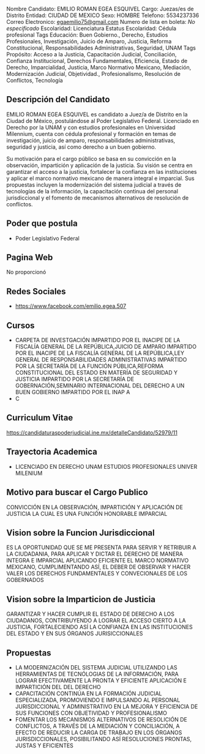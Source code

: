 Nombre Candidato: EMILIO ROMAN EGEA ESQUIVEL
Cargo: Juezas/es de Distrito
Entidad: CIUDAD DE MEXICO
Sexo: HOMBRE
Telefono: 5534237336
Correo Electronico: egaemilio75@gmail.com
Numero de lista en boleta: *No especificado*
Escolaridad: Licenciatura
Estatus Escolaridad: Cédula profesional
Tags Educación: Buen Gobierno., Derecho, Estudios Profesionales, Investigación, Juicio de Amparo, Justicia, Reforma Constitucional, Responsabilidades Administrativas, Seguridad, UNAM
Tags Propósito: Acceso a la Justicia, Capacitación Judicial, Conciliación, Confianza Institucional, Derechos Fundamentales, Eficiencia, Estado de Derecho, Imparcialidad, Justicia, Marco Normativo Mexicano, Mediación, Modernización Judicial, Objetividad., Profesionalismo, Resolución de Conflictos, Tecnología


## Descripción del Candidato 

EMILIO ROMAN EGEA ESQUIVEL es candidato a Juez/a de Distrito en la Ciudad de México, postulándose al Poder Legislativo Federal. Licenciado en Derecho por la UNAM y con estudios profesionales en Universidad Milennium, cuenta con cédula profesional y formación en temas de investigación, juicio de amparo, responsabilidades administrativas, seguridad y justicia, así como derecho a un buen gobierno. 

Su motivación para el cargo público se basa en su convicción en la observación, impartición y aplicación de la justicia. Su visión se centra en garantizar el acceso a la justicia, fortalecer la confianza en las instituciones y aplicar el marco normativo mexicano de manera integral e imparcial. Sus propuestas incluyen la modernización del sistema judicial a través de tecnologías de la información, la capacitación continua del personal jurisdiccional y el fomento de mecanismos alternativos de resolución de conflictos.


## Poder que postula

- Poder Legislativo Federal


## Pagina Web

No proporcionó


## Redes Sociales

- https://www.facebook.com/emilio.egea.507


## Cursos

- CARPETA DE INVESTGACIÓN IMPARTIDO POR EL INACIPE DE LA FISCALÍA GENERAL DE LA REPÚBLICA,JUICIO DE AMPARO IMPARTIDO POR EL INACIPE DE LA FISCALÍA GENERAL DE LA REPÚBLICA,LEY GENERAL DE RESPONSABILIDADES ADMINISTRATIVAS IMPARTIDO POR LA SECRETARÍA DE LA FUNCIÓN PÚBLICA,REFORMA CONSTITUCIONAL DEL ESTADO EN MATERÍA DE SEGURIDAD Y JUSTICIA IMPARTIDO POR LA SECRETARÍA DE GOBERNACIÓN,SEMINARIO INTERNACIONAL DEL DERECHO A UN BUEN GOBIERNO IMPARTIDO POR EL INAP A
- C


## Curriculum Vitae

https://candidaturaspoderjudicial.ine.mx/detalleCandidato/52979/11


## Trayectoria Academica

- LICENCIADO EN DERECHO UNAM  ESTUDIOS PROFESIONALES UNIVER MILENIUM


## Motivo para buscar el Cargo Publico

CONVICCIÓN EN LA OBSERVACIÓN, IMPARTICIÓN Y APLICACIÓN DE JUSTICIA LA CUAL ES UNA FUNCIÓN HONORABLE IMPARCIAL


## Vision sobre la Funcion Jurisdiccional

ES LA OPORTUNIDAD QUE SE ME PRESENTA PARA SERVIR Y RETRIBUIR A LA CIUDADANIA, PARA APLICAR Y DICTAR EL DERECHO DE MANERA INTEGRA E IMPARCIAL APLICANDO EFICIENTE EL MARCO NORMATIVO MEXICANO, CUMPLIMENTANDO ASÍ, EL DEBER DE OBSERVAR Y HACER VALER LOS DERECHOS FUNDAMENTALES Y CONVECIONALES DE LOS GOBERNADOS


## Vision sobre la Imparticion de Justicia

GARANTIZAR Y HACER CUMPLIR EL ESTADO DE DERECHO A LOS CIUDADANOS, CONTRIBUYENDO A LOGRAR EL ACCESO CIERTO A LA JUSTICIA, FORTALECIENDO ASÍ LA CONFIANZA EN LAS INSTITUCIONES DEL ESTADO Y EN SUS ÓRGANOS JURISICCIONALES


## Propuestas

- LA MODERNIZACIÓN DEL SISTEMA JUDICIAL UTILIZANDO LAS HERRAMIENTAS DE TECNÓLOGIAS DE LA INFORMACIÓN, PARA LOGRAR EFECTIVAMENTE LA PRONTA Y EFICIENTE APLICACIÓN E IMPARTICIÓN DEL DEL DERECHO
- CAPACITACIÓN CONTINÚA EN LA FORMACIÓN JUDICIAL ESPECIALIZADA, PROMOVIENDO E IMPULSANDO AL PERSONAL JURISDICCIONAL Y ADMINISTRATIVO EN LA MEJORA Y EFICIENCIA DE SUS FUNCIONES CON OBJETIVIDAD Y PROFESIONALISMO
- FOMENTAR LOS MECANISMOS ALTERNATIVOS DE RESOLICIÓN DE CONFLICTOS, A TRAVÉS DE LA MEDIACIÓN Y CONCILIACIÓN, A EFECTO DE REDUCIR LA CARGA DE TRABAJO EN LOS ÓRGANOS JURISDICCIONALES, POSIBILITANDO ASÍ RESOLUCIONES PRONTAS, JUSTAS Y EFICIENTES

